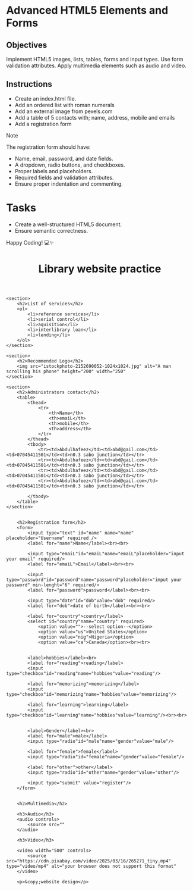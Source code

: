 # Advanced HTML5 Elements and Forms

## Objectives
Implement HTML5 images, lists, tables, forms and input types.
Use form validation attributes.
Apply multimedia elements such as audio and video.

## Instructions

- Create an index.html file.
- Add an ordered list with roman numerals
- Add an external image from pexels.com
- Add a table of 5 contacts with; name, address, mobile and emails
- Add a registration form

>[!NOTE]
>  The registration form should have:
>- Name, email, password, and date fields.
>- A dropdown, radio buttons, and checkboxes.
>- Proper labels and placeholders.
>- Required fields and validation attributes.
>- Ensure proper indentation and commenting.
 
# Tasks
- Create a well-structured HTML5 document.
- Ensure semantic correctness.

Happy Coding! 💻✨



<!DOCTYPE html>
<html lang="en">
<head>
    <meta charset="UTF-8">
    <meta name="viewport" content="width=device-width, initial-scale=1.0">
    <title>FUK Library</title>
</head>
<body>
    <header>
        <h1>Library website practice</h1>
    </header>

    <section>
        <h2>List of services</h2>
        <ol>
            <li>reference services</li>
            <li>serial control</li>
            <li>aquisition</li>
            <li>interlibrary loan</li>
            <li>lending</li>
        </ol>
    </section>

    <section>
        <h2>Recommended Logo</h2>
        <img src="istockphoto-2152690052-1024x1024.jpg" alt="A man scrolling his phone" height="200" width="250"
    </section>    

    <section>
        <h2>Administrators contact</h2>
        <table>
            <thead>
                <tr>
                    <th>Name</th>
                    <th>emaiL</th>
                    <th>mobile</th>
                    <th>address</th>
                </tr>
            </thead>
            <tbody>
                <tr><td>Abdulhafeez</td><td>abd@gail.com</td><td>07045411501</td><td>n0.3 sabo junction</td></tr>
                <tr><td>Abdulhafeez</td><td>abd@gail.com</td><td>07045411501</td><td>n0.3 sabo junction</td></tr>
                <tr><td>Abdulhafeez</td><td>abd@gail.com</td><td>07045411501</td><td>n0.3 sabo junction</td></tr>
                <tr><td>Abdulhafeez</td><td>abd@gail.com</td><td>07045411501</td><td>n0.3 sabo junction</td></tr>

            </tbody>
        </table>
    </section>

    
        <h2>Registration form</h2>
        <form>
            <input type="text" id="name" name="name" placeholder="Username" required />
            <label for="name">Name</label><br><br>
            
            <input type="emaiL"id="emaiL"name="emaiL"placeholder="input your email" required/>
            <label for="emaiL">Email</label><br><br>

            <input type="password"id="password"name="password"placeholder="imput your password" min-lenght="6" required/>
            <label for="password">password</label><br><br>

            <input type="date"id="dob"value="dob" required/>
            <label for="dob">date of birth</label><br><br>

            <label for="country">country</label>
            <select id="country"name="country" required>
                <option value="">--select option--</option>
                <option value="us">United States</option>
                <option value="nig">Nigeria</option>
                <option value="ca">Canada</option><br><br>


            <label>hobbies</label><br>    
            <label for="reading">reading</label>
            <input type="checkbox"id="reading"name="hobbies"value="reading"/>

            <label for="memorizing">memorizing</label>
            <input type="checkbox"id="memorizing"name="hobbies"value="memorizing"/>
            
            <label for="learning">learning</label>
            <input type="checkbox"id="learning"name="hobbies"value="learning"/><br><br>


            <label>Gender</label><br>
            <label for="male">male</label>
            <input type="radio"id="male"name="gender"value="male"/>

            <label for="female">female</label>
            <input type="radio"id="female"name="gender"value="female"/>
            
            <label for="other">other</label>
            <input type="radio"id="other"name="gender"value="other"/>
            
            <input type="submit" value="register"/>
        </form>
        

        <h2>Multimedia</h2>

        <h3>Audio</h3>
        <audio controls>
            <source src=""
        </audio>

        <h3>Video</h3>

        <video width="500" controls>
            <source src="https://cdn.pixabay.com/video/2025/03/16/265271_tiny.mp4" type="video/mp4" alt="your browser does not support this format"
        </video>

        <p>&copy;website design</p>       
    
</body>
</html>
